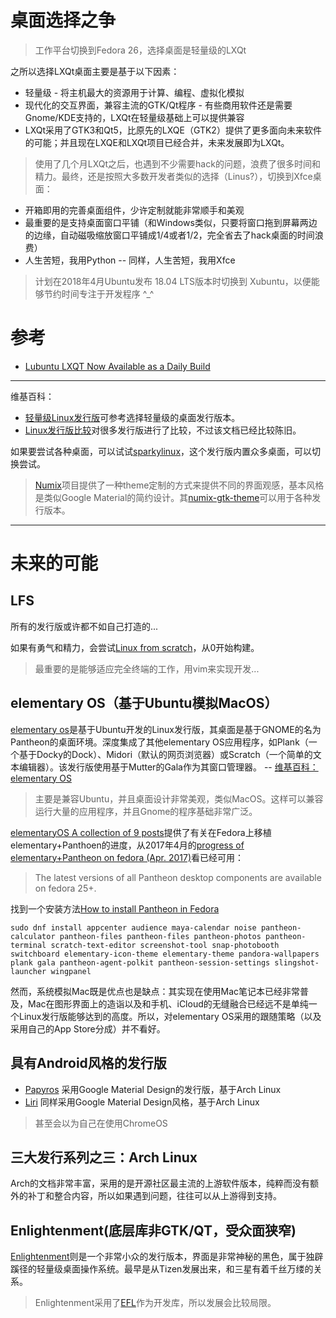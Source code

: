 # 桌面选择之争

> 工作平台切换到Fedora 26，选择桌面是轻量级的LXQt

之所以选择LXQt桌面主要是基于以下因素：

* 轻量级 - 将主机最大的资源用于计算、编程、虚拟化模拟
* 现代化的交互界面，兼容主流的GTK/Qt程序 - 有些商用软件还是需要Gnome/KDE支持的，LXQt在轻量级基础上可以提供兼容
* LXQt采用了GTK3和Qt5，比原先的LXQE（GTK2）提供了更多面向未来软件的可能；并且现在LXQE和LXQt项目已经合并，未来发展即为LXQt。

> 使用了几个月LXQt之后，也遇到不少需要hack的问题，浪费了很多时间和精力。最终，还是按照大多数开发者类似的选择（Linus?），切换到Xfce桌面：

* 开箱即用的完善桌面组件，少许定制就能非常顺手和美观
* 最重要的是支持桌面窗口平铺（和Windows类似，只要将窗口拖到屏幕两边的边缘，自动磁吸缩放窗口平铺成1/4或者1/2，完全省去了hack桌面的时间浪费）
* 人生苦短，我用Python -- 同样，人生苦短，我用Xfce

> 计划在2018年4月Ubuntu发布 18.04 LTS版本时切换到 Xubuntu，以便能够节约时间专注于开发程序 ^_^

# 参考

* [Lubuntu LXQT Now Available as a Daily Build](https://linuxlove.eu/lubuntu-with-lxqt-now-available-as-a-daily-build/)

----

维基百科：

* [轻量级Linux发行版](https://zh.wikipedia.org/wiki/%E8%BD%BB%E9%87%8F%E7%BA%A7Linux%E5%8F%91%E8%A1%8C%E7%89%88)可参考选择轻量级的桌面发行版本。
* [Linux发行版比较](https://zh.wikipedia.org/wiki/Linux%E5%8F%91%E8%A1%8C%E7%89%88%E6%AF%94%E8%BE%83)对很多发行版进行了比较，不过该文档已经比较陈旧。


如果要尝试各种桌面，可以试试[sparkylinux](https://sparkylinux.org/)，这个发行版内置众多桌面，可以切换尝试。

> [Numix](http://numixproject.org/)项目提供了一种theme定制的方式来提供不同的界面观感，基本风格是类似Google Material的简约设计。其[numix-gtk-theme](https://github.com/numixproject/numix-gtk-theme)可以用于各种发行版本。

----

# 未来的可能

## LFS

所有的发行版或许都不如自己打造的...

如果有勇气和精力，会尝试[Linux from scratch](http://www.linuxfromscratch.org/)，从0开始构建。

> 最重要的是能够适应完全终端的工作，用vim来实现开发...

## elementary OS（基于Ubuntu模拟MacOS）

[elementary os](https://elementary.io/)是基于Ubuntu开发的Linux发行版，其桌面是基于GNOME的名为Pantheon的桌面环境。深度集成了其他elementary OS应用程序，如Plank（一个基于Docky的Dock）、Midori（默认的网页浏览器）或Scratch（一个简单的文本编辑器）。该发行版使用基于Mutter的Gala作为其窗口管理器。 -- [维基百科：elementary OS](https://zh.wikipedia.org/wiki/Elementary_OS)

> 主要是兼容Ubuntu，并且桌面设计非常美观，类似MacOS。这样可以兼容运行大量的应用程序，并且Gnome的程序基础非常广泛。

[elementaryOS A collection of 9 posts](https://decathorpe.com/tag/elementaryos/)提供了有关在Fedora上移植elementary+Panthoen的进度，从2017年4月的[progress of elementary+Pantheon on fedora (Apr. 2017)](https://decathorpe.com/2017/04/29/progress-of-elementary-pantheon-on-fedora-apr-2017/)看已经可用：

> The latest versions of all Pantheon desktop components are available on fedora 25+.

找到一个安装方法[How to install Pantheon in Fedora](https://gist.github.com/danrabbit/bebcd4b5c3c10274bdd0997e85610bb3)

```
sudo dnf install appcenter audience maya-calendar noise pantheon-calculator pantheon-files pantheon-files pantheon-photos pantheon-terminal scratch-text-editor screenshot-tool snap-photobooth switchboard elementary-icon-theme elementary-theme pandora-wallpapers plank gala pantheon-agent-polkit pantheon-session-settings slingshot-launcher wingpanel
```

然而，系统模拟Mac既是优点也是缺点：其实现在使用Mac笔记本已经非常普及，Mac在图形界面上的造诣以及和手机、iCloud的无缝融合已经远不是单纯一个Linux发行版能够达到的高度。所以，对elementary OS采用的跟随策略（以及采用自己的App Store分成）并不看好。

## 具有Android风格的发行版

* [Papyros](http://papyros.io/) 采用Google Material Design的发行版，基于Arch Linux
* [Liri](https://liri.io/) 同样采用Google Material Design风格，基于Arch Linux

> 甚至会以为自己在使用ChromeOS

## 三大发行系列之三：Arch Linux

Arch的文档非常丰富，采用的是开源社区最主流的上游软件版本，纯粹而没有额外的补丁和整合内容，所以如果遇到问题，往往可以从上游得到支持。

## Enlightenment(底层库非GTK/QT，受众面狭窄)

[Enlightenment](https://www.enlightenment.org/)则是一个非常小众的发行版本，界面是非常神秘的黑色，属于独辟蹊径的轻量级桌面操作系统。最早是从Tizen发展出来，和三星有着千丝万缕的关系。

> Enlightenment采用了[EFL](https://www.enlightenment.org/about-efl)作为开发库，所以发展会比较局限。